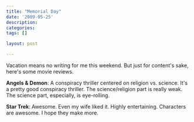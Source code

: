 ```yaml
---
title: "Memorial Day"
date: '2009-05-25'
description:
categories:
tags: []

layout: post

---
```

Vacation means no writing for me this weekend. But just for content's sake, here's some movie reviews.

<strong>Angels &amp; Demon</strong>: A conspiracy thriller centered on religion vs. science. It's a pretty good conspiracy thriller. The science/religion part is really weak. The science part, especially, is eye-rolling.

<strong>Star Trek</strong>: Awesome. Even my wife liked it. Highly entertaining. Characters are awesome. I hope they make more.